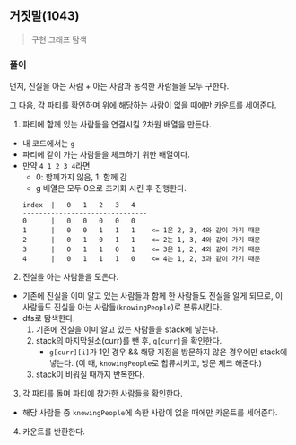 ## 거짓말(1043)

> 구현
> 그래프 탐색

### 풀이

먼저, 진실을 아는 사람 + 아는 사람과 동석한 사람들을 모두 구한다.

그 다음, 각 파티를 확인하며 위에 해당하는 사람이 없을 때에만 카운트를 세어준다.

1. 파티에 함께 있는 사람들을 연결시킬 2차원 배열을 만든다.

- 내 코드에서는 `g`
- 파티에 같이 가는 사람들을 체크하기 위한 배열이다.
- 만약 `4 1 2 3 4`라면
  - 0: 함께가지 않음, 1: 함께 감
  - g 배열은 모두 0으로 초기화 시킨 후 진행한다.
  ```
  index  |   0   1   2   3   4
  -------------------------------
  0      |   0   0   0   0   0
  1      |   0   0   1   1   1    <= 1은 2, 3, 4와 같이 가기 때문
  2      |   0   1   0   1   1    <= 2는 1, 3, 4와 같이 가기 때문
  3      |   0   1   1   0   1    <= 3은 1, 2, 4와 같이 가기 때문
  4      |   0   1   1   1   0    <= 4는 1, 2, 3과 같이 가기 때문
  ```

2. 진실을 아는 사람들을 모은다.

- 기존에 진실을 이미 알고 있는 사람들과 함께 한 사람들도 진실을 알게 되므로, 이 사람들도 진실을 아는 사람들(`knowingPeople`)로 분류시킨다.
- dfs로 탐색한다.
  1. 기존에 진실을 이미 알고 있는 사람들을 stack에 넣는다.
  2. stack의 마지막원소(curr)를 뺀 후, `g[curr]`을 확인한다.
     - `g[curr][i]`가 1인 경우 && 해당 지점을 방문하지 않은 경우에만 stack에 넣는다. (이 때, `knowingPeople`로 합류시키고, 방문 체크 해준다.)
  3. stack이 비워질 때까지 반복한다.

3. 각 파티를 돌며 파티에 참가한 사람들을 확인한다.

- 해당 사람들 중 `knowingPeople`에 속한 사람이 없을 때에만 카운트를 세어준다.

4. 카운트를 반환한다.
